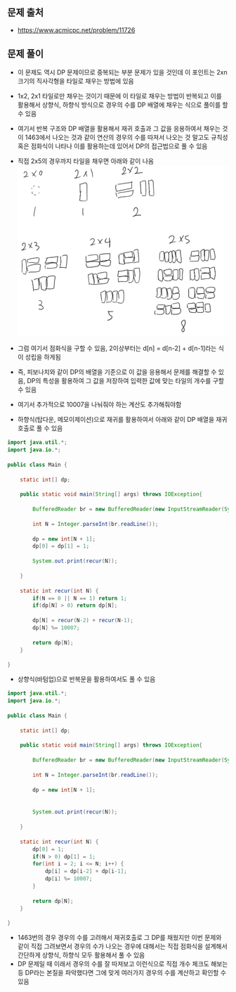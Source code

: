 ## 문제 출처
- https://www.acmicpc.net/problem/11726

## 문제 풀이
- 이 문제도 역시 DP 문제이므로 중복되는 부분 문제가 있을 것인데 이 포인트는 2xn 크기의 직사각형을 타일로 채우는 방법에 있음
- 1x2, 2x1 타일로만 채우는 것이기 때문에 이 타일로 채우는 방법이 반복되고 이를 활용해서 상향식, 하향식 방식으로 경우의 수를 DP 배열에 채우는 식으로 풀이를 할 수 있음
- 여기서 반복 구조와 DP 배열을 활용해서 재귀 호출과 그 값을 응용하여서 채우는 것이 1463에서 나오는 것과 같이 연산의 경우의 수를 따져서 나오는 것 말고도 규칙성 혹은 점화식이 나타나 이를 활용하는데 있어서 DP의 접근법으로 풀 수 있음
- 직접 2x5의 경우까지 타일을 채우면 아래와 같이 나옴
![one](/cheewr85/img/DP/three.png)

- 그럼 여기서 점화식을 구할 수 있음, 2이상부터는 d[n] = d[n-2] + d[n-1]라는 식이 성립을 하게됨
- 즉, 피보나치와 같이 DP의 배열을 기준으로 이 값을 응용해서 문제를 해결할 수 있음, DP의 특성을 활용하여 그 값을 저장하여 입력한 값에 맞는 타일의 개수를 구할 수 있음
- 여기서 추가적으로 10007을 나눠줘야 하는 계산도 추가해줘야함
- 하향식(탑다운, 메모이제이션)으로 재귀를 활용하여서 아래와 같이 DP 배열을 재귀 호출로 풀 수 있음
```java
import java.util.*;
import java.io.*;

public class Main {

    static int[] dp;

    public static void main(String[] args) throws IOException{

        BufferedReader br = new BufferedReader(new InputStreamReader(System.in));

        int N = Integer.parseInt(br.readLine());

        dp = new int[N + 1];
        dp[0] = dp[1] = 1;

        System.out.print(recur(N));

    }

    static int recur(int N) {
        if(N == 0 || N == 1) return 1;
        if(dp[N] > 0) return dp[N];

        dp[N] = recur(N-2) + recur(N-1);
        dp[N] %= 10007;

        return dp[N];
    }

}
```
- 상향식(바텀업)으로 반복문을 활용하여서도 풀 수 있음
```java
import java.util.*;
import java.io.*;

public class Main {

    static int[] dp;

    public static void main(String[] args) throws IOException{

        BufferedReader br = new BufferedReader(new InputStreamReader(System.in));

        int N = Integer.parseInt(br.readLine());

        dp = new int[N + 1];


        System.out.print(recur(N));

    }

    static int recur(int N) {
        dp[0] = 1;
        if(N > 0) dp[1] = 1;
        for(int i = 2; i <= N; i++) {
            dp[i] = dp[i-2] + dp[i-1];
            dp[i] %= 10007;
        }

        return dp[N];
    }

}
```

- 1463번의 경우 경우의 수를 고려해서 재귀호출로 그 DP를 채웠지만 이번 문제와 같이 직접 그려보면서 경우의 수가 나오는 경우에 대해서는 직접 점화식을 설계해서 간단하게 상향식, 하향식 모두 활용해서 풀 수 있음
- DP 문제일 때 이래서 경우의 수를 잘 따져보고 이런식으로 직접 개수 체크도 해보는 등 DP라는 본질을 파악했다면 그에 맞게 여러가지 경우의 수를 계산하고 확인할 수 있음